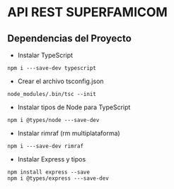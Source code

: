 # API REST SUPERFAMICOM



## Dependencias del Proyecto


* Instalar TypeScript

```
npm i ---save-dev typescript
```

* Crear el archivo tsconfig.json

```
node_modules/.bin/tsc --init
```

* Instalar tipos de Node para TypeScript

```
npm i @types/node ---save-dev
```

* Instalar rimraf (rm multiplataforma)

```
npm i ---save-dev rimraf
```
* Instalar Express y tipos 

```
npm install express --save
npm i @types/express ---save-dev
```